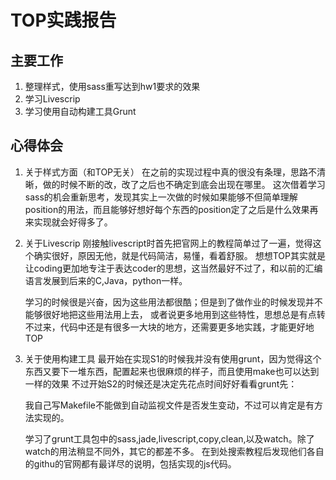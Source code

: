 TOP实践报告
==========================

## 主要工作
1. 整理样式，使用sass重写达到hw1要求的效果
2. 学习Livescrip
3. 学习使用自动构建工具Grunt

## 心得体会
1. 关于样式方面（和TOP无关）
在之前的实现过程中真的很没有条理，思路不清晰，做的时候不断的改，改了之后也不确定到底会出现在哪里。
这次借着学习sass的机会重新思考，发现其实上一次做的时候如果能够不但简单理解position的用法，而且能够好想好每个东西的position定了之后是什么效果再来实现就会好得多了。

2. 关于Livescrip
刚接触livescript时首先把官网上的教程简单过了一遍，觉得这个确实很好，原因无他，就是代码简洁，易懂，看着舒服。
想想TOP其实就是让coding更加地专注于表达coder的思想，这当然最好不过了，和以前的汇编语言发展到后来的C,Java，python一样。

   学习的时候很是兴奋，因为这些用法都很酷；但是到了做作业的时候发现并不能够很好地把这些用法用上去，
   或者说更多地用到这些特性，思想总是有点转不过来，代码中还是有很多一大块的地方，还需要更多地实践，才能更好地TOP

3. 关于使用构建工具
最开始在实现S1的时候我并没有使用grunt，因为觉得这个东西又要下一堆东西，配置起来也很麻烦的样子，而且使用make也可以达到一样的效果
不过开始S2的时候还是决定先花点时间好好看看grunt先：

   我自己写Makefile不能做到自动监视文件是否发生变动，不过可以肯定是有方法实现的。
   
   学习了grunt工具包中的sass,jade,livescript,copy,clean,以及watch。除了watch的用法稍显不同外，其它的都差不多。
   在到处搜索教程后发现他们各自的githu的官网都有最详尽的说明，包括实现的js代码。
